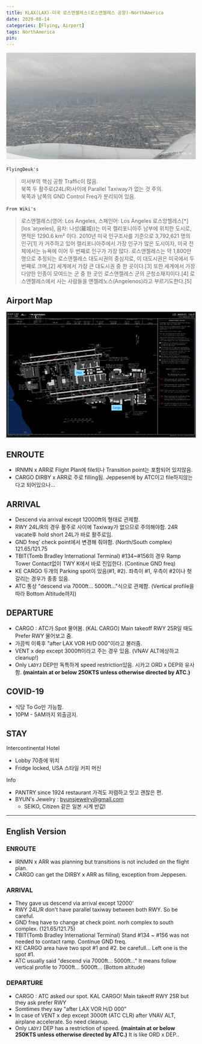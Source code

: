 ```yaml
---
title: KLAX(LAX)-미국 로스엔젤레스(로스앤젤레스 공항)-NorthAmerica
date: 2020-08-14
categories: [Flying, Airport]
tags: NorthAmerica
pin:
---
```

![lax](/img/flying/airport/lax.jpg)

`FlyingDeuk's`
> 미서부의 핵심 공항 Traffic이 많음. <br>
북쪽 두 활주로(24L/R)사이에 Parallel Taxiway가 없는 것 주의.<br>
북쪽과 남쪽의 GND Control Freq가 분리되어 있음.

`From Wiki's`
>로스앤젤레스(영어: Los Angeles, 스페인어: Los Ángeles 로스앙헬레스[*] [los ˈaŋxeles], 음차: 나성(羅城))는 미국 캘리포니아주 남부에 위치한 도시로, 면적은 1290.6 km² 이다. 2010년 미국 인구조사를 기준으로 3,792,621 명의 인구[1] 가 거주하고 있어 캘리포니아주에서 가장 인구가 많은 도시이자, 미국 전체에서는 뉴욕에 이어 두 번째로 인구가 가장 많다. 로스앤젤레스는 약 1,800만 명으로 추정되는 로스앤젤레스 대도시권의 중심지로, 이 대도시권은 미국에서 두 번째로 크며,[2] 세계에서 가장 큰 대도시권 중 한 곳이다.[3] 또한 세계에서 가장 다양한 인종이 모여드는 군 중 한 곳인 로스앤젤레스 군의 군청소재지이다.[4] 로스앤젤레스에서 사는 사람들을 앤젤레노스(Angelenos)라고 부르기도한다.[5]


## Airport Map
![lax](/img/flying/airport/lax_ap.jpg)

## ENROUTE
- IRNMN x ARR로 Flight Plan에 file되나 Transition point는 포함되어 있지않음.
- CARGO DIRBY x ARR로 주로 filling됨. Jeppesen에 by ATC이고 file하지않는 다고 되어있으나...

## ARRIVAL
- Descend via arrival except 12000ft의 형태로 관제함.
- RWY 24L/R의 경우 활주로 사이에 Taxiway가 없으므로 주의해야함. 24R vacate후 hold short 24L가 바로 활주로임.
- GND freq' check point에서 변경해 줘야함. (North/South complex) 121.65/121.75
- TBIT(Tomb Bradley International Terminal) #134~#156의 경우 Ramp Tower Contact없이 TWY K에서 바로 진입한다. (Continue GND freq)
- KE CARGO 두개의 Parking spot이 있음(#1, #2). 좌측이 #1, 우측이 #2이나 헛갈리는 경우가 종종 있음.
- ATC 통상 "descend via 7000ft... 5000ft..."식으로 관제함. (Vertical profile을 따라 Bottom Altitude까지)


## DEPARTURE
- CARGO : ATC가 Spot 물어봄. (KAL CARGO) Main takeoff RWY 25R일 때도 Prefer RWY 물어보고 줌.
- 가끔씩 이륙후 "after LAX VOR H/D 000"이라고 불러줌.
- VENT x dep except 3000ft이라고 주는 경우 있음. (VNAV ALT에상하고 cleanup!)
- Only `LADYJ` DEP만 독특하게 speed restriction있음. 시카고 ORD x DEP와 유사함. __(maintain at or below 250KTS unless otherwise directed by ATC.)__

## COVID-19
- 식당 To Go만 가능함.
- 10PM - 5AM까지 외출금지.

## STAY
Intercontinental Hotel
- Lobby 70층에 위치
- Fridge locked, USA 스타일 커피 머신

Info
- PANTRY since 1924 restaurant 가격도 저렴하고 맛고 괜찮은 편.
- BYUN's Jewelry : byunsjewelry@gmail.com
	- SEIKO, Citizen 같은 일본 시계 반값!

----------

## English Version

### ENROUTE
- IRNMN x ARR was planning but transitions is not included on the flight plan.
- CARGO can get the DIRBY x ARR as filling, exception from Jeppesen.

### ARRIVAL
- They gave us descend via arrival except 12000'
- RWY 24L/R don't have parallel taxiway between both RWY. So be careful.
- GND freq have to change at check point. norh complex to south complex. (121.65/121.75)
- TBIT(Tomb Bradley International Terminal) Stand #134 ~ #156 was not needed to contact ramp. Continue GND freq.
- KE CARGO area have two spot #1 and #2. be carefull... Left one is the spot #1.
- ATC usually said "descend via 7000ft... 5000ft..." It means follow vertical profile to 7000ft... 5000ft...
(Bottom altitude)

### DEPARTURE
- CARGO : ATC asked our spot. KAL CARGO! Main takeoff RWY 25R but they ask prefer RWY
- Somtimes they say "after LAX VOR H/D 000"
- In case of VENT x dep except 3000ft (ATC CLR) after VNAV ALT, airplane accelerate. So need cleanup.
- Only `LADYJ` DEP has a restriction of speed. __(maintain at or below 250KTS unless otherwise directed by ATC.)__ It is like ORD x DEP..
